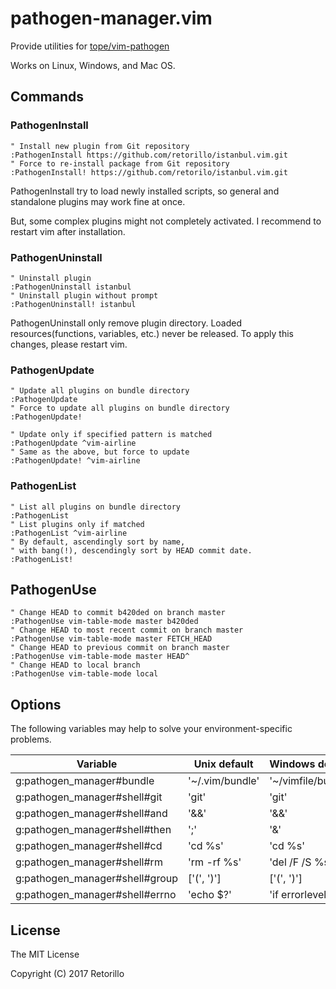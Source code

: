 # pathogen-manager.vim

Provide utilities for [tope/vim-pathogen](https://github.com/tpope/vim-pathogen/)

Works on Linux, Windows, and Mac OS.

## Commands

### PathogenInstall

```viml
" Install new plugin from Git repository
:PathogenInstall https://github.com/retorillo/istanbul.vim.git
" Force to re-install package from Git repository
:PathogenInstall! https://github.com/retorilo/istanbul.vim.git
```

PathogenInstall try to load newly installed scripts,
so general and standalone plugins may work fine at once.

But, some complex plugins might not completely activated.
I recommend to restart vim after installation.

### PathogenUninstall

```viml
" Uninstall plugin
:PathogenUninstall istanbul
" Uninstall plugin without prompt
:PathogenUninstall! istanbul
```

PathogenUninstall only remove plugin directory.
Loaded resources(functions, variables, etc.) never be released.
To apply this changes, please restart vim.

### PathogenUpdate

```viml
" Update all plugins on bundle directory
:PathogenUpdate
" Force to update all plugins on bundle directory
:PathogenUpdate!

" Update only if specified pattern is matched
:PathogenUpdate ^vim-airline
" Same as the above, but force to update
:PathogenUpdate! ^vim-airline
```

### PathogenList

```viml
" List all plugins on bundle directory
:PathogenList
" List plugins only if matched
:PathogenList ^vim-airline
" By default, ascendingly sort by name,
" with bang(!), descendingly sort by HEAD commit date.
:PathogenList!
```

## PathogenUse

```viml
" Change HEAD to commit b420ded on branch master
:PathogenUse vim-table-mode master b420ded
" Change HEAD to most recent commit on branch master
:PathogenUse vim-table-mode master FETCH_HEAD
" Change HEAD to previous commit on branch master
:PathogenUse vim-table-mode master HEAD^
" Change HEAD to local branch
:PathogenUse vim-table-mode local
```

## Options

The following variables may help to solve your environment-specific problems.

| Variable                      | Unix default    | Windows default     |
|-------------------------------|-----------------|---------------------|
| g:pathogen_manager#bundle      | '~/.vim/bundle' | '~/vimfile/bundle'  |
| g:pathogen_manager#shell#git   | 'git'           | 'git'               |
| g:pathogen_manager#shell#and   | '&&'            | '&&'                |
| g:pathogen_manager#shell#then  | ';'             | '&'                 |
| g:pathogen_manager#shell#cd    | 'cd %s'         | 'cd %s'             |
| g:pathogen_manager#shell#rm    | 'rm -rf %s'     | 'del /F /S %s'      |
| g:pathogen_manager#shell#group | ['(', ')']      | ['(', ')']          |
| g:pathogen_manager#shell#errno | 'echo $?'       | 'if errorlevel ...' |

## License

The MIT License

Copyright (C) 2017 Retorillo
